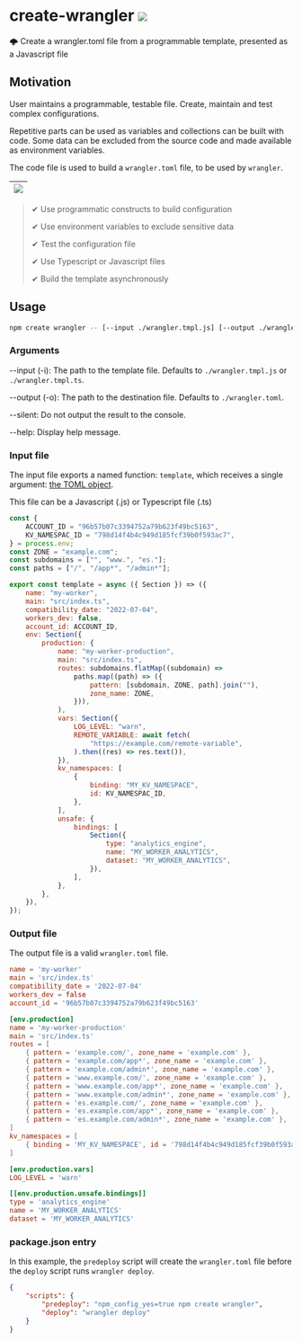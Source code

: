# create-wrangler [![](https://img.shields.io/npm/v/create-wrangler)](https://www.npmjs.com/package/create-wrangler)

🌩️ Create a wrangler.toml file from a programmable template, presented as a Javascript file

## Motivation

User maintains a programmable, testable file. Create, maintain and test complex configurations.

Repetitive parts can be used as variables and collections can be built with code. Some data can be excluded from the source code and made available as environment variables.

The code file is used to build a `wrangler.toml` file, to be used by `wrangler`.

| ![](https://github.com/user-attachments/assets/943e19d7-a67b-42c5-9ab7-44db576dabff)
| -

> ✔︎ Use programmatic constructs to build configuration
>
> ✔︎ Use environment variables to exclude sensitive data
>
> ✔︎ Test the configuration file
>
> ✔︎ Use Typescript or Javascript files
>
> ✔︎ Build the template asynchronously

## Usage

```sh
npm create wrangler -- [--input ./wrangler.tmpl.js] [--output ./wrangler.toml]
```

### Arguments

--input (-i): The path to the template file. Defaults to `./wrangler.tmpl.js` or `./wrangler.tmpl.ts`.

--output (-o): The path to the destination file. Defaults to `./wrangler.toml`.

--silent: Do not output the result to the console.

--help: Display help message.

### Input file

The input file exports a named function: `template`, which receives a single argument: [the TOML object](https://www.npmjs.com/package/@ltd/j-toml).

This file can be a Javascript (.js) or Typescript file (.ts)

```js
const {
	ACCOUNT_ID = "96b57b07c3394752a79b623f49bc5163",
	KV_NAMESPAC_ID = "798d14f4b4c949d185fcf39b0f593ac7",
} = process.env;
const ZONE = "example.com";
const subdomains = ["", "www.", "es."];
const paths = ["/", "/app*", "/admin*"];

export const template = async ({ Section }) => ({
	name: "my-worker",
	main: "src/index.ts",
	compatibility_date: "2022-07-04",
	workers_dev: false,
	account_id: ACCOUNT_ID,
	env: Section({
		production: {
			name: "my-worker-production",
			main: "src/index.ts",
			routes: subdomains.flatMap((subdomain) =>
				paths.map((path) => ({
					pattern: [subdomain, ZONE, path].join(""),
					zone_name: ZONE,
				})),
			),
			vars: Section({
				LOG_LEVEL: "warn",
				REMOTE_VARIABLE: await fetch(
					"https://example.com/remote-variable",
				).then((res) => res.text()),
			}),
			kv_namespaces: [
				{
					binding: "MY_KV_NAMESPACE",
					id: KV_NAMESPAC_ID,
				},
			],
			unsafe: {
				bindings: [
					Section({
						type: "analytics_engine",
						name: "MY_WORKER_ANALYTICS",
						dataset: "MY_WORKER_ANALYTICS",
					}),
				],
			},
		},
	}),
});
```

### Output file

The output file is a valid `wrangler.toml` file.

```toml
name = 'my-worker'
main = 'src/index.ts'
compatibility_date = '2022-07-04'
workers_dev = false
account_id = '96b57b07c3394752a79b623f49bc5163'

[env.production]
name = 'my-worker-production'
main = 'src/index.ts'
routes = [
	{ pattern = 'example.com/', zone_name = 'example.com' },
	{ pattern = 'example.com/app*', zone_name = 'example.com' },
	{ pattern = 'example.com/admin*', zone_name = 'example.com' },
	{ pattern = 'www.example.com/', zone_name = 'example.com' },
	{ pattern = 'www.example.com/app*', zone_name = 'example.com' },
	{ pattern = 'www.example.com/admin*', zone_name = 'example.com' },
	{ pattern = 'es.example.com/', zone_name = 'example.com' },
	{ pattern = 'es.example.com/app*', zone_name = 'example.com' },
	{ pattern = 'es.example.com/admin*', zone_name = 'example.com' },
]
kv_namespaces = [
	{ binding = 'MY_KV_NAMESPACE', id = '798d14f4b4c949d185fcf39b0f593ac7' },
]

[env.production.vars]
LOG_LEVEL = 'warn'

[[env.production.unsafe.bindings]]
type = 'analytics_engine'
name = 'MY_WORKER_ANALYTICS'
dataset = 'MY_WORKER_ANALYTICS'

```

### package.json entry

In this example, the `predeploy` script will create the `wrangler.toml` file before the `deploy` script runs `wrangler deploy`.

```json
{
	"scripts": {
		"predeploy": "npm_config_yes=true npm create wrangler",
		"deploy": "wrangler deploy"
	}
}
```
